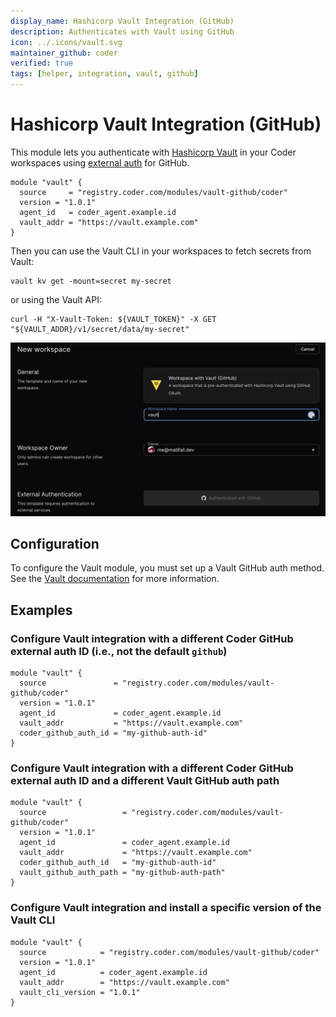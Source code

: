 ```yaml
---
display_name: Hashicorp Vault Integration (GitHub)
description: Authenticates with Vault using GitHub
icon: ../.icons/vault.svg
maintainer_github: coder
verified: true
tags: [helper, integration, vault, github]
---
```


# Hashicorp Vault Integration (GitHub)

This module lets you authenticate with [Hashicorp Vault](https://www.vaultproject.io/) in your Coder workspaces using [external auth](https://coder.com/docs/v2/latest/admin/external-auth) for GitHub.

```hcl
module "vault" {
  source     = "registry.coder.com/modules/vault-github/coder"
  version = "1.0.1"
  agent_id   = coder_agent.example.id
  vault_addr = "https://vault.example.com"
}
```

Then you can use the Vault CLI in your workspaces to fetch secrets from Vault:

```shell
vault kv get -mount=secret my-secret
```

or using the Vault API:

```shell
curl -H "X-Vault-Token: ${VAULT_TOKEN}" -X GET "${VAULT_ADDR}/v1/secret/data/my-secret"
```

![Vault login](../.images/vault-login.png)

## Configuration

To configure the Vault module, you must set up a Vault GitHub auth method. See the [Vault documentation](https://www.vaultproject.io/docs/auth/github) for more information.

## Examples

### Configure Vault integration with a different Coder GitHub external auth ID (i.e., not the default `github`)

```hcl
module "vault" {
  source               = "registry.coder.com/modules/vault-github/coder"
  version = "1.0.1"
  agent_id             = coder_agent.example.id
  vault_addr           = "https://vault.example.com"
  coder_github_auth_id = "my-github-auth-id"
}
```

### Configure Vault integration with a different Coder GitHub external auth ID and a different Vault GitHub auth path

```hcl
module "vault" {
  source                 = "registry.coder.com/modules/vault-github/coder"
  version = "1.0.1"
  agent_id               = coder_agent.example.id
  vault_addr             = "https://vault.example.com"
  coder_github_auth_id   = "my-github-auth-id"
  vault_github_auth_path = "my-github-auth-path"
}
```

### Configure Vault integration and install a specific version of the Vault CLI

```hcl
module "vault" {
  source            = "registry.coder.com/modules/vault-github/coder"
  version = "1.0.1"
  agent_id          = coder_agent.example.id
  vault_addr        = "https://vault.example.com"
  vault_cli_version = "1.0.1"
}
```
